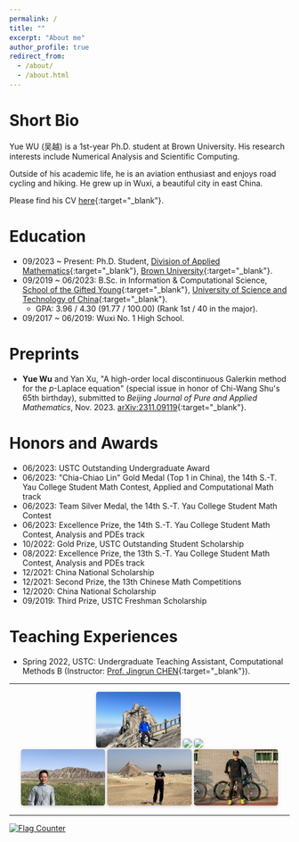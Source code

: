 ```yaml
---
permalink: /
title: ""
excerpt: "About me"
author_profile: true
redirect_from: 
  - /about/
  - /about.html
---
```


[//]: 主页上只展示客观成果，主观的东西和需要展开讲的东西放到其他页面 

Short Bio
===

Yue WU (吴越) is a 1st-year Ph.D. student at Brown University. His research interests include Numerical Analysis and Scientific Computing. 

Outside of his academic life, he is an aviation enthusiast and enjoys road cycling and hiking. He grew up in Wuxi, a beautiful city in east China. 

Please find his CV [here](../files/cv.pdf){:target="_blank"}. 


Education 
===

- 09/2023 ~ Present: Ph.D. Student, [Division of Applied Mathematics](https://appliedmath.brown.edu/){:target="_blank"}, [Brown University](https://www.brown.edu/){:target="_blank"}. 
- 09/2019 ~ 06/2023: B.Sc. in Information & Computational Science, [School of the Gifted Young](https://en.scgy.ustc.edu.cn){:target="_blank"}, [University of Science and Technology of China](https://en.ustc.edu.cn){:target="_blank"}. 
    * GPA: 3.96 / 4.30 (91.77 / 100.00) (Rank 1st / 40 in the major). 
- 09/2017 ~ 06/2019: Wuxi No. 1 High School. 


Preprints 
===

- **Yue Wu** and Yan Xu, "A high-order local discontinuous Galerkin method for the $p$-Laplace equation" (special issue in honor of Chi-Wang Shu's 65th birthday), submitted to *Beijing Journal of Pure and Applied Mathematics*, Nov. 2023. [arXiv:2311.09119](https://arxiv.org/abs/2311.09119){:target="_blank"}. 


Honors and Awards
===

- 06/2023: USTC Outstanding Undergraduate Award 
- 06/2023: "Chia-Chiao Lin" Gold Medal (Top 1 in China), the 14th S.-T. Yau College Student Math Contest, Applied and Computational Math track 
- 06/2023: Team Silver Medal, the 14th S.-T. Yau College Student Math Contest 
- 06/2023: Excellence Prize, the 14th S.-T. Yau College Student Math Contest, Analysis and PDEs track 
- 10/2022: Gold Prize, USTC Outstanding Student Scholarship 
- 08/2022: Excellence Prize, the 13th S.-T. Yau College Student Math Contest, Analysis and PDEs track 
- 12/2021: China National Scholarship 
- 12/2021: Second Prize, the 13th Chinese Math Competitions 
- 12/2020: China National Scholarship 
- 09/2019: Third Prize, USTC Freshman Scholarship 


Teaching Experiences 
===
- Spring 2022, USTC: Undergraduate Teaching Assistant, Computational Methods B (Instructor: [Prof. Jingrun CHEN](https://faculty.ustc.edu.cn/chenjingrun/en/index/601834/list/index.htm){:target="_blank"}). 


---

<center>
    <img style = "
        border-radius: 0.3125em;
        box-shadow: 0 2px 4px 0 rgba(34,36,38,.12),0 2px 10px 0 rgba(34,36,38,.08);" 
        src = "../files/pictures/me-1.jpg" 
        width = "30%">
    <img style = "
        border-radius: 0.3125em;
        box-shadow: 0 2px 4px 0 rgba(34,36,38,.12),0 2px 10px 0 rgba(34,36,38,.08);" 
        src = "../files/pictures/me-2.jpg" 
        width = "30%">
    <img style = "
        border-radius: 0.3125em;
        box-shadow: 0 2px 4px 0 rgba(34,36,38,.12),0 2px 10px 0 rgba(34,36,38,.08);" 
        src = "../files/pictures/me-5.jpg" 
        width = "30%">
    <br>
    <img style = "
        border-radius: 0.3125em;
        box-shadow: 0 2px 4px 0 rgba(34,36,38,.12),0 2px 10px 0 rgba(34,36,38,.08);" 
        src = "../files/pictures/me-3.jpg" 
        width = "30%">
    <img style = "
        border-radius: 0.3125em;
        box-shadow: 0 2px 4px 0 rgba(34,36,38,.12),0 2px 10px 0 rgba(34,36,38,.08);" 
        src = "../files/pictures/me-4.jpg" 
        width = "30%">
    <img style = "
        border-radius: 0.3125em;
        box-shadow: 0 2px 4px 0 rgba(34,36,38,.12),0 2px 10px 0 rgba(34,36,38,.08);" 
        src = "../files/pictures/me-6.jpg" 
        width = "30%">
    <p> </p>
</center>

---

<a href="https://info.flagcounter.com/21GO"><img src="https://s01.flagcounter.com/map/21GO/size_s/txt_000000/border_CCCCCC/pageviews_1/viewers_0/flags_0/" alt="Flag Counter" border="0"></a>
